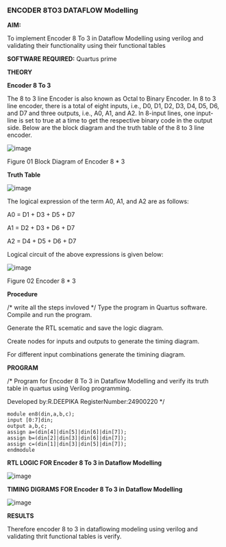 ### ENCODER 8TO3 DATAFLOW Modelling

**AIM:**

To implement  Encoder 8 To 3 in Dataflow Modelling using verilog and validating their functionality using their functional tables

**SOFTWARE REQUIRED:** Quartus prime

**THEORY**

**Encoder 8 To 3**

The 8 to 3 line Encoder is also known as Octal to Binary Encoder. In 8 to 3 line encoder, there is a total of eight inputs, i.e., D0, D1, D2, D3, D4, D5, D6, and D7 and three outputs, i.e., A0, A1, and A2. In 8-input lines, one input-line is set to true at a time to get the respective binary code in the output side. Below are the block diagram and the truth table of the 8 to 3 line encoder.

![image](https://github.com/naavaneetha/ENCODER8TO3DATAFLOW/assets/154305477/0bc242c1-eb9e-4c47-afe5-30428470efc3)

Figure 01  Block Diagram of Encoder 8 * 3

**Truth Table**

![image](https://github.com/naavaneetha/ENCODER8TO3DATAFLOW/assets/154305477/35496b14-ae6e-4cd1-9abd-d6736b576575)

The logical expression of the term A0, A1, and A2 are as follows:

A0 = D1 + D3 + D5 + D7

A1 = D2 + D3 + D6 + D7

A2 = D4 + D5 + D6 + D7

Logical circuit of the above expressions is given below:

![image](https://github.com/naavaneetha/ENCODER8TO3DATAFLOW/assets/154305477/95acaee6-c873-4c75-89eb-ef09fb158053)

Figure 02  Encoder 8 * 3

**Procedure**

/* write all the steps invloved */ Type the program in Quartus software.
Compile and run the program.

Generate the RTL scematic and save the logic diagram.

Create nodes for inputs and outputs to generate the timing diagram.

For different input combinations generate the timining diagram.

**PROGRAM**

/* Program for Encoder 8 To 3 in Dataflow Modelling and verify its truth table in quartus using Verilog programming. 

Developed by:R.DEEPIKA RegisterNumber:24900220
*/
```
module en8(din,a,b,c);
input [0:7]din;
output a,b,c;
assign a=(din[4]|din[5]|din[6]|din[7]);
assign b=(din[2]|din[3]|din[6]|din[7]);
assign c=(din[1]|din[3]|din[5]|din[7]);
endmodule
```

**RTL LOGIC FOR Encoder 8 To 3 in Dataflow Modelling**




![image](https://github.com/user-attachments/assets/b9c052c0-4def-4b0c-b2f9-1c4a332e14c2)







**TIMING DIGRAMS FOR Encoder 8 To 3 in Dataflow Modelling**



![image](https://github.com/user-attachments/assets/bf78ed02-9a89-45e6-a93d-d22b298d35a7)





**RESULTS**

 Therefore encoder 8 to 3 in dataflowing modeling using verilog and validating thrit functional tables is verify.   




